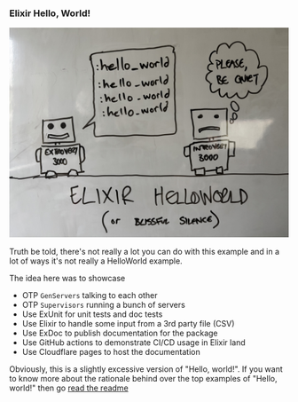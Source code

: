 ### Elixir Hello, World!

![The Idea](idea.jpeg)


Truth be told, there's not really a lot you can do with this example and in a lot of ways it's not really a HelloWorld example.

The idea here was to showcase

- OTP `GenServers` talking to each other
- OTP `Supervisors` running a bunch of servers
- Use ExUnit for unit tests and doc tests
- Use Elixir to handle some input from a 3rd party file (CSV)
- Use ExDoc to publish documentation for the package
- Use GitHub actions to demonstrate CI/CD usage in Elixir land
- Use Cloudflare pages to host the documentation


Obviously, this is a slightly excessive version of "Hello, world!".  If you want to know more about the rationale behind over the top examples of "Hello, world!" then go [read the readme][0]



[0]: https://github.com/treejamie/helloworld